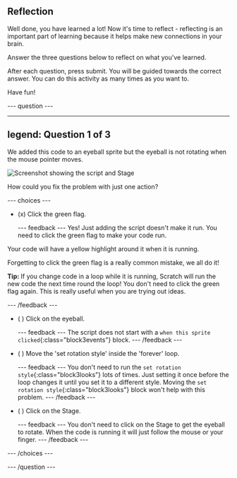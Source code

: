 ## Reflection

Well done, you have learned a lot! Now it's time to reflect - reflecting is an important part of learning because it helps make new connections in your brain.

Answer the three questions below to reflect on what you've learned.

After each question, press submit. You will be guided towards the correct answer. You can do this activity as many times as you want to.

Have fun!

--- question ---

---
legend: Question 1 of 3
---

We added this code to an eyeball sprite but the eyeball is not rotating when the mouse pointer moves. 

![Screenshot showing the script and Stage](images/code-not-running.png)

How could you fix the problem with just one action?

--- choices ---

- (x) Click the green flag.

  --- feedback ---
Yes! Just adding the script doesn't make it run. You need to click the green flag to make your code run.

Your code will have a yellow highlight around it when it is running.

Forgetting to click the green flag is a really common mistake, we all do it!

**Tip:** If you change code in a loop while it is running, Scratch will run the new code the next time round the loop! You don't need to click the green flag again. This is really useful when you are trying out ideas. 

  --- /feedback ---

- ( ) Click on the eyeball.

  --- feedback ---
The script does not start with a `when this sprite clicked`{:class="block3events"} block.
  --- /feedback ---

- ( ) Move the 'set rotation style' inside the 'forever' loop.

  --- feedback ---
You don't need to run the `set rotation style`{:class="block3looks"} lots of times. Just setting it once before the loop changes it until you set it to a different style. Moving the `set rotation style`{:class="block3looks"} block won't help with this problem.
  --- /feedback ---

- ( ) Click on the Stage.

  --- feedback ---
You don't need to click on the Stage to get the eyeball to rotate. When the code is running it will just follow the mouse or your finger. 
  --- /feedback ---

--- /choices ---

--- /question ---
